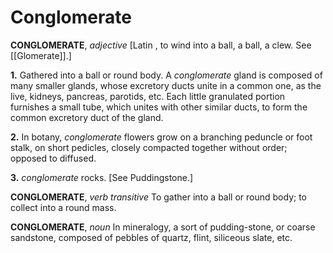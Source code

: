 # Conglomerate

**CONGLOMERATE**, _adjective_ \[Latin , to wind into a ball, a ball, a clew. See [[Glomerate]].\]

**1.** Gathered into a ball or round body. A _conglomerate_ gland is composed of many smaller glands, whose excretory ducts unite in a common one, as the live, kidneys, pancreas, parotids, etc. Each little granulated portion furnishes a small tube, which unites with other similar ducts, to form the common excretory duct of the gland.

**2.** In botany, _conglomerate_ flowers grow on a branching peduncle or foot stalk, on short pedicles, closely compacted together without order; opposed to diffused.

**3.** _conglomerate_ rocks. \[See Puddingstone.\]

**CONGLOMERATE**, _verb transitive_ To gather into a ball or round body; to collect into a round mass.

**CONGLOMERATE**, _noun_ In mineralogy, a sort of pudding-stone, or coarse sandstone, composed of pebbles of quartz, flint, siliceous slate, etc.